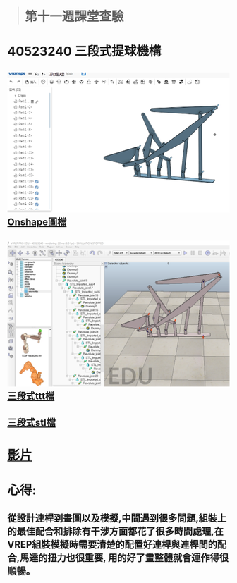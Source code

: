 > # **第十一週課堂查驗**

# 40523240 三段式提球機構

## 

## ![](/assets/40523240.jpg)[Onshape圖檔](https://cad.onshape.com/documents/bbd64dea8da97ec12e7f2de8/w/e7e55545f5f48f9f74f30150/e/16f13a7063ad232681a60d22)

## ![](/assets/40523240vrep.jpg)[三段式ttt檔](https://github.com/s40523240/cd-2018/blob/gh-pages/40523240三段式提球機構.ttt)

## [三段式stl檔](https://github.com/s40523240/cd-2018/blob/gh-pages/40523240三段式提球%28更新%29.stl)

# [影片](https://www.youtube.com/watch?v=DHR-pEHFP1o)

# 心得:

## 從設計連桿到畫圖以及模擬,中間遇到很多問題,組裝上的最佳配合和排除有干涉方面都花了很多時間處理,在VREP組裝模擬時需要清楚的配置好連桿與連桿間的配合,馬達的扭力也很重要, 用的好了畫整體就會運作得很順暢。



